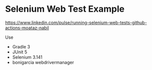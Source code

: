 Selenium Web Test Example
=========

https://www.linkedin.com/pulse/running-selenium-web-tests-github-actions-moataz-nabil


Use 
- Gradle 3
- JUnit 5
- Selenium 3.141
- bonigarcia webdrivermanager